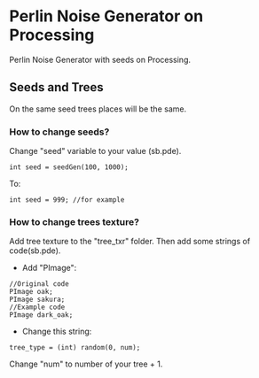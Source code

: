 # Perlin Noise Generator on Processing
Perlin Noise Generator with seeds on Processing.

## Seeds and Trees
On the same seed trees places will be the same. 

### How to change seeds? 
Change "seed" variable to your value (sb.pde).
```Processing
int seed = seedGen(100, 1000);
```
To:
```Processing
int seed = 999; //for example
```

### How to change trees texture? 
Add tree texture to the "tree_txr" folder. Then add some strings of code(sb.pde).

- Add "PImage":
```Processing
//Original code
PImage oak;
PImage sakura;
//Example code
PImage dark_oak;
```
- Change this string:
```Processing 
tree_type = (int) random(0, num); 
```
Change "num" to number of your tree + 1.



